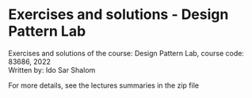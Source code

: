 # Exercises and solutions - Design Pattern Lab <br />
Exercises and solutions of the course: Design Pattern Lab, course code: 83686, 2022 <br />
Written by: Ido Sar Shalom <br />

For more details, see the lectures summaries in the zip file
